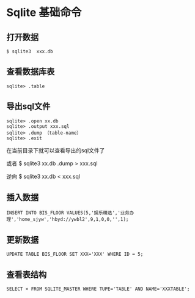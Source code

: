 
# Sqlite 基础命令

## 打开数据

	$ sqlite3  xxx.db

## 查看数据库表

	sqlite> .table

## 导出sql文件

	sqlite> .open xx.db
	sqlite> .output xxx.sql
	sqlite> .dump （table-name）
	sqlite> .exit

在当前目录下就可以查看导出的sql文件了

或者
	$ sqlite3 xx.db .dump > xxx.sql

逆向
	$ sqlite3 xx.db < xxx.sql

## 插入数据

	INSERT INTO BIS_FLOOR VALUES(5,'娱乐精选','业务办理','home_sjyw','hbyd://ywbl2',9,1,0,0,'',1);

## 更新数据

	UPDATE TABLE BIS_FLOOR SET XXX='XXX' WHERE ID = 5;
	
## 查看表结构

	SELECT × FROM SQLITE_MASTER WHERE TUPE='TABLE' AND NAME='XXXTABLE';


